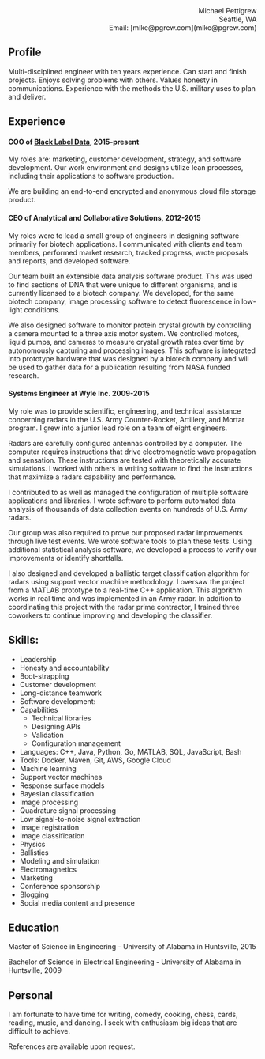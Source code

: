 <div align="right">
  Michael Pettigrew<br>
  Seattle, WA<br>
  Email: [mike@pgrew.com](mike@pgrew.com)
</div>

## Profile
Multi-disciplined engineer with ten years experience. Can start and finish projects. Enjoys solving problems with others. Values honesty in communications. Experience with the methods the U.S. military uses to plan and deliver.

## Experience
#### COO of [Black Label Data](http://blacklabeldata.github.io/), 2015-present
My roles are: marketing, customer development, strategy, and software development. Our work environment and designs utilize lean processes, including their applications to software production.

We are building an end-to-end encrypted and anonymous cloud file storage product.

#### CEO of Analytical and Collaborative Solutions, 2012-2015

My roles were to lead a small group of engineers in designing software primarily for biotech applications. I communicated with clients and team members, performed market research, tracked progress, wrote proposals and reports, and developed software.


Our team built an extensible data analysis software product. This was used to find sections of DNA that were unique to different organisms, and is currently licensed to a biotech company. We developed, for the same biotech company, image processing software to detect fluorescence in low-light conditions.

We also designed software to monitor protein crystal growth by controlling a camera mounted to a three axis motor system. We controlled motors, liquid pumps, and cameras to measure crystal growth rates over time by autonomously capturing and processing images. This software is integrated into prototype hardware that was designed by a biotech company and will be used to gather data for a publication resulting from NASA funded research.

#### Systems Engineer at Wyle Inc. 2009-2015

My role was to provide scientific, engineering, and technical assistance concerning radars in the U.S. Army Counter-Rocket, Artillery, and Mortar program. I grew into a junior lead role on a team of eight engineers.

Radars are carefully configured antennas controlled by a computer. The computer requires instructions that drive electromagnetic wave propagation and sensation. These instructions are tested with theoretically accurate simulations. I worked with others in writing software to find the instructions that maximize a radars capability and performance.

I contributed to as well as managed the configuration of multiple software applications and libraries. I wrote software to perform automated data analysis of thousands of data collection events on hundreds of U.S. Army radars.

Our group was also required to prove our proposed radar improvements through live test events. We wrote software tools to plan these tests. Using additional statistical analysis software, we developed a process to verify our improvements or identify shortfalls.

I also designed and developed a ballistic target classification algorithm for radars using support vector machine methodology. I oversaw the project from a MATLAB prototype to a real-time C++ application. This algorithm works in real time and was implemented in an Army radar. In addition to coordinating this project with the radar prime contractor, I trained three coworkers to continue improving and developing the classifier.

## Skills:
- Leadership
 - Honesty and accountability
 - Boot-strapping
 - Customer development
 - Long-distance teamwork
- Software development:
 - Capabilities
   - Technical libraries
   - Designing APIs
   - Validation
   - Configuration management
 - Languages: C++, Java, Python, Go, MATLAB, SQL, JavaScript, Bash
 - Tools: Docker, Maven, Git, AWS, Google Cloud
- Machine learning
 - Support vector machines
 - Response surface models
 - Bayesian classification
- Image processing
 - Quadrature signal processing
 - Low signal-to-noise signal extraction
 - Image registration
 - Image classification
- Physics
 - Ballistics
 - Modeling and simulation
 - Electromagnetics
- Marketing
 - Conference sponsorship
 - Blogging
 - Social media content and presence

## Education
Master of Science in Engineering - University of Alabama in Huntsville, 2015

Bachelor of Science in Electrical Engineering - University of Alabama in Huntsville, 2009

## Personal
I am fortunate to have time for writing, comedy, cooking, chess, cards, reading, music, and dancing. I seek with enthusiasm big ideas that are difficult to achieve.

References are available upon request.
